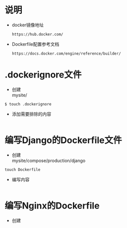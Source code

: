#  说明
  - docker镜像地址
    ``` 
    https://hub.docker.com/
    ```
  - Dockerfile配置参考文档
    ``` 
    https://docs.docker.com/engine/reference/builder/
    ```
# .dockerignore文件
  - 创建
  <br/>mysite/
  ``` 
  $ touch .dockerignore
  ```
  - 添加需要排除的内容
  ``` 
  ```
 # 编写Django的Dockerfile文件
   - 创建
   <br/>mysite/compose/production/django
   ``` 
   touch Dockerfile
   ```
   - 编写内容
   ``` 
   ```
 # 编写Nginx的Dockerfile
  - 创建
   ``` 
   ```